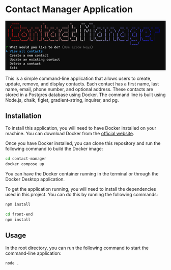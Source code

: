 # Contact Manager Application

![Cover Photo](image.png)

This is a simple command-line application that allows users to create, update, remove, and display contacts. Each contact has a first name, last name, email, phone number, and optional address. These contacts are stored in a Postgres database using Docker. The command line is built using Node.js, chalk, figlet, gradient-string, inquirer, and pg.

## Installation

To install this application, you will need to have Docker installed on your machine. You can download Docker from the [official website](https://www.docker.com/).

Once you have Docker installed, you can clone this repository and run the following command to build the Docker image:

```bash
cd contact-manager
docker compose up
```

You can have the Docker container running in the terminal or through the Docker Desktop application.

To get the application running, you will need to install the dependencies used in this project. You can do this by running the following commands:

```bash
npm install
```

```bash
cd front-end
npm install
```

## Usage

In the root directory, you can run the following command to start the command-line application:

```bash
node .
```
